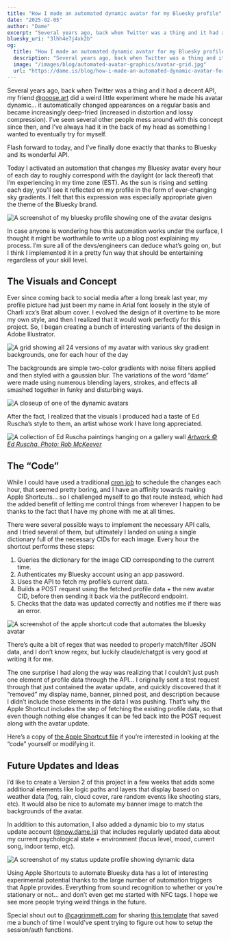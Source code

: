 ```yaml
---
title: "How I made an automated dynamic avatar for my Bluesky profile"
date: "2025-02-05"
author: "Dame"
excerpt: "Several years ago, back when Twitter was a thing and it had a decent API, my friend @goose.art did a weird little experiment where he made his avatar dynamic... it automatically changed appearances on a regular basis and became increasingly deep-fried (increased in distortion and lossy compression). I’ve seen several other people mess around with this concept since then, and I’ve always had it in the back of my head as something I wanted to eventually try for myself."
bluesky_uri: "3lhh4e7j4xk2b"
og:
  title: "How I made an automated dynamic avatar for my Bluesky profile"
  description: "Several years ago, back when Twitter was a thing and it had a decent API, my friend @goose.art did a weird little experiment where he made his avatar dynamic... it automatically changed appearances on a regular basis and became increasingly deep-fried (increased in distortion and lossy compression). I’ve seen several other people mess around with this concept since then, and I’ve always had it in the back of my head as something I wanted to eventually try for myself."
  image: "/images/blog/automated-avatar-graphics/avatar-grid.jpg"
  url: "https://dame.is/blog/how-i-made-an-automated-dynamic-avatar-for-my-bluesky-profile"
---
```


Several years ago, back when Twitter was a thing and it had a decent API, my friend [@goose.art](https://bsky.app/profile/goose.art) did a weird little experiment where he made his avatar dynamic... it automatically changed appearances on a regular basis and became increasingly deep-fried (increased in distortion and lossy compression). I’ve seen several other people mess around with this concept since then, and I’ve always had it in the back of my head as something I wanted to eventually try for myself.

Flash forward to today, and I’ve finally done exactly that thanks to Bluesky and its wonderful API.

Today I activated an automation that changes my Bluesky avatar every hour of each day to roughly correspond with the daylight (or lack thereof) that I’m experiencing in my time zone (EST). As the sun is rising and setting each day, you’ll see it reflected on my profile in the form of ever-changing sky gradients. I felt that this expression was especially appropriate given the theme of the Bluesky brand.

![A screenshot of my bluesky profile showing one of the avatar designs](/images/blog/automated-avatar-graphics/avatar-profile.png "avatar profile example")

In case anyone is wondering how this automation works under the surface, I thought it might be worthwhile to write up a blog post explaining my process. I’m sure all of the devs/engineers can deduce what’s going on, but I think I implemented it in a pretty fun way that should be entertaining regardless of your skill level.

## The Visuals and Concept

Ever since coming back to social media after a long break last year, my profile picture had just been my name in Arial font loosely in the style of Charli xcx’s Brat album cover. I evolved the design of it overtime to be more my own style, and  then I realized that it would work perfectly for this project. So, I began creating a bunch of interesting variants of the design in Adobe Illustrator.

![A grid showing all 24 versions of my avatar with various sky gradient backgrounds, one for each hour of the day](/images/blog/automated-avatar-graphics/avatar-grid.jpg "bluesky sky avatar gradients grid")

The backgrounds are simple two-color gradients with noise filters applied and then styled with a gaussian blur. The variations of the word “dame” were made using numerous blending layers, strokes, and effects all smashed together in funky and disturbing ways.

![A closeup of one of the dynamic avatars](/images/blog/automated-avatar-graphics/5pmbig.jpg "bluesky sky avatar close up")

After the fact, I realized that the visuals I produced had a taste of Ed Ruscha’s style to them, an artist whose work I have long appreciated. 

![A collection of Ed Ruscha paintings hanging on a gallery wall](/images/blog/automated-avatar-graphics/ed-ruscha-example.jpg "ed ruscha example")
*[Artwork © Ed Ruscha. Photo: Rob McKeever](https://gagosian.com/exhibitions/2017/ed-ruscha-custom-built-intrigue-drawings-1974-1984/)*

## The “Code”

While I could have used a traditional [cron job](https://en.wikipedia.org/wiki/Cron) to schedule the changes each hour, that seemed pretty boring, and I have an affinity towards making Apple Shortcuts... so I challenged myself to go that route instead, which had the added benefit of letting me control things from wherever I happen to be thanks to the fact that I have my phone with me at all times.

There were several possible ways to implement the necessary API calls, and I tried several of them, but ultimately I landed on using a single dictionary full of the necessary CIDs for each image. Every hour the shortcut performs these steps:

1. Queries the dictionary for the image CID corresponding to the current time.
2. Authenticates my Bluesky account using an app password.
3. Uses the API to fetch my profile’s current data.
4. Builds a POST request using the fetched profile data + the new avatar CID, before then sending it back via the putRecord endpoint.
5. Checks that the data was updated correctly and notifies me if there was an error.

![A screenshot of the apple shortcut code that automates the bluesky avatar](/images/blog/automated-avatar-graphics/apple-shortcut.png "bluesky apple shortcut avatar automation")

There’s quite a bit of regex that was needed to properly match/filter JSON data, and I don’t know regex, but luckily claude/chatgpt is very good at writing it for me.

The one surprise I had along the way was realizing that I couldn’t just push one element of profile data through the API... I originally sent a test request through that just contained the avatar update, and quickly discovered that it “removed” my display name, banner, pinned post, and description because I didn’t include those elements in the data I was pushing. That’s why the Apple Shortcut includes the step of fetching the existing profile data, so that even though nothing else changes it can be fed back into the POST request along with the avatar update.

Here’s a copy of [the Apple Shortcut file](https://www.icloud.com/shortcuts/dd304c7087b84a90bd7286c887e94caa) if you’re interested in looking at the “code” yourself or modifying it.

## Future Updates and Ideas

I’d like to create a Version 2 of this project in a few weeks that adds some additional elements like logic paths and layers that display based on weather data (fog, rain, cloud cover, rare random events like shooting stars, etc). It would also be nice to automate my banner image to match the backgrounds of the avatar.

In addition to this automation, I also added a dynamic bio to my status update account ([@now.dame.is](https://bsky.app/profile/did:plc:jucg4ddb2budmcy2pjo5fo2g)) that includes regularly updated data about my current psychological state + environment (focus level, mood, current song, indoor temp, etc).

![A screenshot of my status update profile showing dynamic data](/images/blog/automated-avatar-graphics/bio-profile.png "bio profile example")

Using Apple Shortcuts to automate Bluesky data has a lot of interesting experimental potential thanks to the large number of automation triggers that Apple provides. Everything from sound recognition to whether or you’re stationary or not... and don’t even get me started with NFC tags. I hope we see more people trying weird things in the future.

Special shout out to [@cagrimmett.com](https://bsky.app/profile/did:plc:xs7gyx2tysuh5dy33bvgkntb) for sharing [this template](https://www.icloud.com/shortcuts/aea8c8f6cb074e179be0a28ff2145c48) that saved me a bunch of time  I would’ve spent trying to figure out how to setup the session/auth functions.